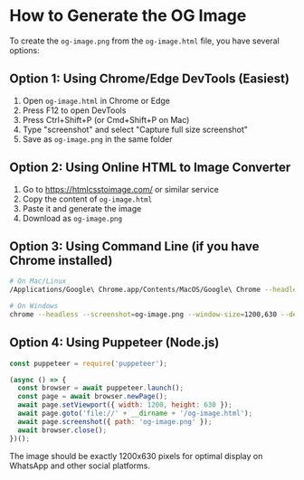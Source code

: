 # How to Generate the OG Image

To create the `og-image.png` from the `og-image.html` file, you have several options:

## Option 1: Using Chrome/Edge DevTools (Easiest)
1. Open `og-image.html` in Chrome or Edge
2. Press F12 to open DevTools
3. Press Ctrl+Shift+P (or Cmd+Shift+P on Mac)
4. Type "screenshot" and select "Capture full size screenshot"
5. Save as `og-image.png` in the same folder

## Option 2: Using Online HTML to Image Converter
1. Go to https://htmlcsstoimage.com/ or similar service
2. Copy the content of `og-image.html`
3. Paste it and generate the image
4. Download as `og-image.png`

## Option 3: Using Command Line (if you have Chrome installed)
```bash
# On Mac/Linux
/Applications/Google\ Chrome.app/Contents/MacOS/Google\ Chrome --headless --screenshot=og-image.png --window-size=1200,630 --default-background-color=0 og-image.html

# On Windows
chrome --headless --screenshot=og-image.png --window-size=1200,630 --default-background-color=0 og-image.html
```

## Option 4: Using Puppeteer (Node.js)
```javascript
const puppeteer = require('puppeteer');

(async () => {
  const browser = await puppeteer.launch();
  const page = await browser.newPage();
  await page.setViewport({ width: 1200, height: 630 });
  await page.goto('file://' + __dirname + '/og-image.html');
  await page.screenshot({ path: 'og-image.png' });
  await browser.close();
})();
```

The image should be exactly 1200x630 pixels for optimal display on WhatsApp and other social platforms.